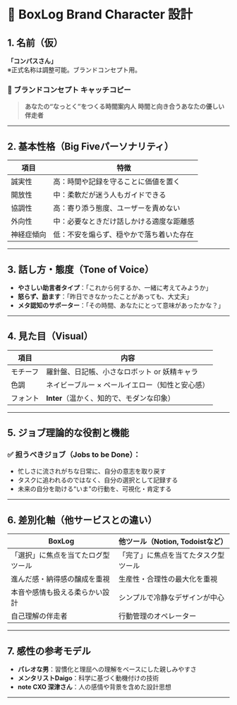 # 🧭 BoxLog Brand Character 設計

## 1. 名前（仮）
**「コンパスさん」**  
※正式名称は調整可能。ブランドコンセプト用。

### 🎯 ブランドコンセプト キャッチコピー

> **あなたの“なっとく”をつくる時間案内人**
> **時間と向き合うあなたの優しい伴走者**


---

## 2. 基本性格（Big Fiveパーソナリティ）

| 項目           | 特徴                                                 |
|----------------|------------------------------------------------------|
| 誠実性         | 高：時間や記録を守ることに価値を置く                 |
| 開放性         | 中：柔軟だが迷う人もガイドできる                     |
| 協調性         | 高：寄り添う態度、ユーザーを責めない                 |
| 外向性         | 中：必要なときだけ話しかける適度な距離感             |
| 神経症傾向     | 低：不安を煽らず、穏やかで落ち着いた存在             |

---

## 3. 話し方・態度（Tone of Voice）

- **やさしい助言者タイプ**：「これから何するか、一緒に考えてみようか」
- **怒らず、励ます**：「昨日できなかったことがあっても、大丈夫」
- **メタ認知のサポーター**：「その時間、あなたにとって意味があったかな？」

---

## 4. 見た目（Visual）

| 項目     | 内容                                           |
|----------|------------------------------------------------|
| モチーフ | 羅針盤、日記帳、小さなロボット or 妖精キャラ      |
| 色調     | ネイビーブルー × ペールイエロー（知性と安心感）   |
| フォント | **Inter**（温かく、知的で、モダンな印象）         |

---

## 5. ジョブ理論的な役割と機能

### ✅ 担うべきジョブ（Jobs to be Done）：

- 忙しさに流されがちな日常に、自分の意志を取り戻す
- タスクに追われるのではなく、自分の選択として記録する
- 未来の自分を助ける“いま”の行動を、可視化・肯定する

---

## 6. 差別化軸（他サービスとの違い）

| BoxLog                                | 他ツール（Notion, Todoistなど）         |
|----------------------------------------|-----------------------------------------|
| 「選択」に焦点を当てたログ型ツール         | 「完了」に焦点を当てたタスク型ツール         |
| 進んだ感・納得感の醸成を重視              | 生産性・合理性の最大化を重視              |
| 本音や感情も扱える柔らかい設計           | シンプルで冷静なデザインが中心             |
| 自己理解の伴走者                       | 行動管理のオペレーター                   |

---

## 7. 感性の参考モデル

- **パレオな男**：習慣化と理屈への理解をベースにした親しみやすさ
- **メンタリストDaigo**：科学に基づく動機付けの技術
- **note CXO 深津さん**：人の感情や背景を含めた設計思想

---

